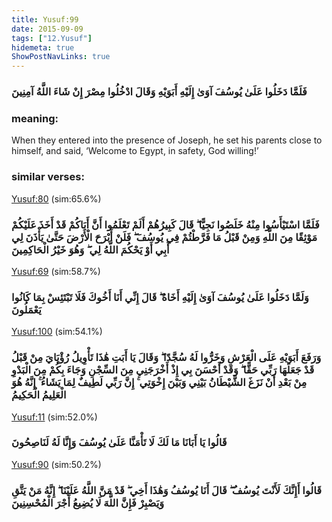 ```yaml
---
title: Yusuf:99
date: 2015-09-09
tags: ["12.Yusuf"]
hidemeta: true 
ShowPostNavLinks: true 
---
```

### فَلَمَّا دَخَلُوا عَلَىٰ يُوسُفَ آوَىٰ إِلَيْهِ أَبَوَيْهِ وَقَالَ ادْخُلُوا مِصْرَ إِنْ شَاءَ اللَّهُ آمِنِينَ
### meaning: 
When they entered into the presence of Joseph, he set his parents close to himself, and said, ‘Welcome to Egypt, in safety, God willing!’
### similar verses: 

[Yusuf:80](/12/80) (sim:65.6%)

### فَلَمَّا اسْتَيْأَسُوا مِنْهُ خَلَصُوا نَجِيًّا ۖ قَالَ كَبِيرُهُمْ أَلَمْ تَعْلَمُوا أَنَّ أَبَاكُمْ قَدْ أَخَذَ عَلَيْكُمْ مَوْثِقًا مِنَ اللَّهِ وَمِنْ قَبْلُ مَا فَرَّطْتُمْ فِي يُوسُفَ ۖ فَلَنْ أَبْرَحَ الْأَرْضَ حَتَّىٰ يَأْذَنَ لِي أَبِي أَوْ يَحْكُمَ اللَّهُ لِي ۖ وَهُوَ خَيْرُ الْحَاكِمِينَ

[Yusuf:69](/12/69) (sim:58.7%)

### وَلَمَّا دَخَلُوا عَلَىٰ يُوسُفَ آوَىٰ إِلَيْهِ أَخَاهُ ۖ قَالَ إِنِّي أَنَا أَخُوكَ فَلَا تَبْتَئِسْ بِمَا كَانُوا يَعْمَلُونَ

[Yusuf:100](/12/100) (sim:54.1%)

### وَرَفَعَ أَبَوَيْهِ عَلَى الْعَرْشِ وَخَرُّوا لَهُ سُجَّدًا ۖ وَقَالَ يَا أَبَتِ هَٰذَا تَأْوِيلُ رُؤْيَايَ مِنْ قَبْلُ قَدْ جَعَلَهَا رَبِّي حَقًّا ۖ وَقَدْ أَحْسَنَ بِي إِذْ أَخْرَجَنِي مِنَ السِّجْنِ وَجَاءَ بِكُمْ مِنَ الْبَدْوِ مِنْ بَعْدِ أَنْ نَزَغَ الشَّيْطَانُ بَيْنِي وَبَيْنَ إِخْوَتِي ۚ إِنَّ رَبِّي لَطِيفٌ لِمَا يَشَاءُ ۚ إِنَّهُ هُوَ الْعَلِيمُ الْحَكِيمُ

[Yusuf:11](/12/11) (sim:52.0%)

### قَالُوا يَا أَبَانَا مَا لَكَ لَا تَأْمَنَّا عَلَىٰ يُوسُفَ وَإِنَّا لَهُ لَنَاصِحُونَ

[Yusuf:90](/12/90) (sim:50.2%)

### قَالُوا أَإِنَّكَ لَأَنْتَ يُوسُفُ ۖ قَالَ أَنَا يُوسُفُ وَهَٰذَا أَخِي ۖ قَدْ مَنَّ اللَّهُ عَلَيْنَا ۖ إِنَّهُ مَنْ يَتَّقِ وَيَصْبِرْ فَإِنَّ اللَّهَ لَا يُضِيعُ أَجْرَ الْمُحْسِنِينَ
